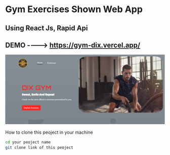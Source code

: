 
Gym Exercises Shown Web App
====================

Using React Js, Rapid Api
---------------------

DEMO ---->  https://gym-dix.vercel.app/
---------------------

![image](https://github.com/thakordixit567/gym-dix/blob/master/src/assets/demo/Screenshot%202024-05-05%20224020.png)


How to clone this peoject in your machine 

 ```sh
 cd your peoject name
git clone link of this peoject
```
